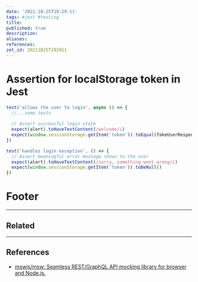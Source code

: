```yaml
---
date: '2021-10-25T19:29:11'
tags: #jest #testing
title: 
published: true
description:
aliases:
references:
zet_id: 20211025T192911
---
```


# Assertion for localStorage token in Jest

```js
test('allows the user to login', async () => {
  //...some tests
	
  // Assert successful login state
  expect(alert).toHaveTextContent(/welcome/i)
  expect(window.sessionStorage.getItem('token')).toEqual(fakeUserResponse.token)
})

test('handles login exception', () => {
  // Assert meaningful error message shown to the user
  expect(alert).toHaveTextContent(/sorry, something went wrong/i)
  expect(window.sessionStorage.getItem('token')).toBeNull()
})
```

# Footer

---
## Related

---

## References

- [mswjs/msw: Seamless REST/GraphQL API mocking library for browser and Node.js.](https://github.com/mswjs/msw)